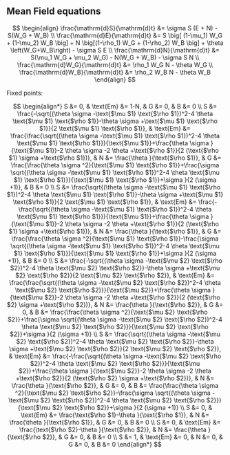 ## Mean Field equations

$$
\begin{align}
\frac{\mathrm{d}S}{\mathrm{d}t} &= \sigma S (E + N) - S(W_G + W_B) \\
\frac{\mathrm{d}E}{\mathrm{d}t} &= S \big[ (1-\mu_1) W_G + (1-\mu_2) W_B \big]  + N \big[(1-\rho_1) W_G + (1-\rho_2) W_B \big]  + \theta \left(W_G+W_B\right) - \sigma S E \\
\frac{\mathrm{d}N}{\mathrm{d}t} &= S(\mu_1 W_G + \mu_2 W_G) - N(W_G + W_B) - \sigma S N \\
\frac{\mathrm{d}W_G}{\mathrm{d}t} &= \rho_1 W_G N - \theta W_G \\
\frac{\mathrm{d}W_B}{\mathrm{d}t} &= \rho_2 W_B N - \theta W_B
\end{align}
$$



Fixed points:

$$
\begin{align*}
    S &= 0, & \text{Em} &= 1-N, & G &= 0, & B &= 0 \\
    S &= \frac{-\sqrt{(\theta  \sigma -\text{$\mu $1} \text{$\rho $1})^2-4 \theta  \text{$\mu $1} \text{$\rho $1}}-\theta  \sigma +\text{$\mu $1} \text{$\rho $1}}{2 \text{$\mu $1} \text{$\rho $1}}, & \text{Em} &= \frac{\frac{\sqrt{(\theta  \sigma -\text{$\mu $1} \text{$\rho $1})^2-4 \theta  \text{$\mu $1} \text{$\rho $1}}}{\text{$\mu $1}}+\frac{\theta  \sigma }{\text{$\mu $1}}-2 \theta  \sigma -2 \theta +\text{$\rho $1}}{2 (\text{$\rho $1} \sigma +\text{$\rho $1})}, & N &= \frac{\theta }{\text{$\rho $1}}, & G &= \frac{\frac{\theta  \sigma ^2}{\text{$\mu $1} \text{$\rho $1}}+\frac{\sigma  \sqrt{(\theta  \sigma -\text{$\mu $1} \text{$\rho $1})^2-4 \theta  \text{$\mu $1} \text{$\rho $1}}}{\text{$\mu $1} \text{$\rho $1}}+\sigma }{2 (\sigma +1)}, & B &= 0 \\
    S &= \frac{\sqrt{(\theta  \sigma -\text{$\mu $1} \text{$\rho $1})^2-4 \theta  \text{$\mu $1} \text{$\rho $1}}-\theta  \sigma +\text{$\mu $1} \text{$\rho $1}}{2 \text{$\mu $1} \text{$\rho $1}}, & \text{Em} &= \frac{-\frac{\sqrt{(\theta  \sigma -\text{$\mu $1} \text{$\rho $1})^2-4 \theta  \text{$\mu $1} \text{$\rho $1}}}{\text{$\mu $1}}+\frac{\theta  \sigma }{\text{$\mu $1}}-2 \theta  \sigma -2 \theta +\text{$\rho $1}}{2 (\text{$\rho $1} \sigma +\text{$\rho $1})}, & N &= \frac{\theta }{\text{$\rho $1}}, & G &= \frac{\frac{\theta  \sigma ^2}{\text{$\mu $1} \text{$\rho $1}}-\frac{\sigma  \sqrt{(\theta  \sigma -\text{$\mu $1} \text{$\rho $1})^2-4 \theta  \text{$\mu $1} \text{$\rho $1}}}{\text{$\mu $1} \text{$\rho $1}}+\sigma }{2 (\sigma +1)}, & B &= 0 \\
    S &= \frac{-\sqrt{(\theta  \sigma -\text{$\mu $2} \text{$\rho $2})^2-4 \theta  \text{$\mu $2} \text{$\rho $2}}-\theta  \sigma +\text{$\mu $2} \text{$\rho $2}}{2 \text{$\mu $2} \text{$\rho $2}}, & \text{Em} &= \frac{\frac{\sqrt{(\theta  \sigma -\text{$\mu $2} \text{$\rho $2})^2-4 \theta  \text{$\mu $2} \text{$\rho $2}}}{\text{$\mu $2}}+\frac{\theta  \sigma }{\text{$\mu $2}}-2 \theta  \sigma -2 \theta +\text{$\rho $2}}{2 (\text{$\rho $2} \sigma +\text{$\rho $2})}, & N &= \frac{\theta }{\text{$\rho $2}}, & G &= 0, & B &= \frac{\frac{\theta  \sigma ^2}{\text{$\mu $2} \text{$\rho $2}}+\frac{\sigma  \sqrt{(\theta  \sigma -\text{$\mu $2} \text{$\rho $2})^2-4 \theta  \text{$\mu $2} \text{$\rho $2}}}{\text{$\mu $2} \text{$\rho $2}}+\sigma }{2 (\sigma +1)} \\
    S &= \frac{\sqrt{(\theta  \sigma -\text{$\mu $2} \text{$\rho $2})^2-4 \theta  \text{$\mu $2} \text{$\rho $2}}-\theta  \sigma +\text{$\mu $2} \text{$\rho $2}}{2 \text{$\mu $2} \text{$\rho $2}}, & \text{Em} &= \frac{-\frac{\sqrt{(\theta  \sigma -\text{$\mu $2} \text{$\rho $2})^2-4 \theta  \text{$\mu $2} \text{$\rho $2}}}{\text{$\mu $2}}+\frac{\theta  \sigma }{\text{$\mu $2}}-2 \theta  \sigma -2 \theta +\text{$\rho $2}}{2 (\text{$\rho $2} \sigma +\text{$\rho $2})}, & N &= \frac{\theta }{\text{$\rho $2}}, & G &= 0, & B &= \frac{\frac{\theta  \sigma ^2}{\text{$\mu $2} \text{$\rho $2}}-\frac{\sigma  \sqrt{(\theta  \sigma -\text{$\mu $2} \text{$\rho $2})^2-4 \theta  \text{$\mu $2} \text{$\rho $2}}}{\text{$\mu $2} \text{$\rho $2}}+\sigma }{2 (\sigma +1)} \\
    S &= 0, & \text{Em} &= \frac{\text{$\rho $1}-\theta }{\text{$\rho $1}}, & N &= \frac{\theta }{\text{$\rho $1}}, & G &= 0, & B &= 0 \\
    S &= 0, & \text{Em} &= \frac{\text{$\rho $2}-\theta }{\text{$\rho $2}}, & N &= \frac{\theta }{\text{$\rho $2}}, & G &= 0, & B &= 0 \\
    S &= 1, & \text{Em} &= 0, & N &= 0, & G &= 0, & B &= 0
\end{align*}
$$
